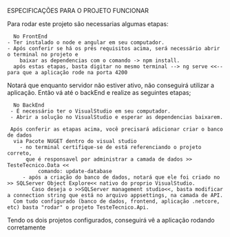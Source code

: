 ESPECIFICAÇÕES PARA O PROJETO FUNCIONAR

Para rodar este projeto são necessarias algumas etapas:
  

      No FrontEnd
    - Ter instalado o node e angular em seu computador.
    - Após conferir se há os prés requisitos acima, será necessário abrir o terminal no projeto e 
        baixar as dependencias com o comando -> npm install.
      após estas etapas, basta digitar no mesmo terminal --> ng serve <<-- para que a aplicação rode na porta 4200


Notará que enquanto servidor não estiver ativo, não conseguirá utilizar a aplicação. Então vá até o backEnd e realize as seguintes etapas;
      
      No BackEnd
     - É necessário ter o VisualStudio em seu computador.
     - Abrir a solução no VisualStudio e esperar as dependencias baixarem.
     
     Após conferir as etapas acima, você precisará adicionar criar o banco de dados 
      via Pacote NUGET dentro do visual studio
        - no terminal certifique-se de está referenciando o projeto correto, 
          que é responsavel por administrar a camada de dados >> TesteTecnico.Data <<
              comando: update-database
         - após a criação do banco de dados, notará que ele foi criado no >> SQLServer Object Explore<< nativo do proprio VisualStudio.
            Caso deseja o >>SQLServer management studio<<, basta modificar a connection string que está no arquivo appsettings, na camada de API.
      Com tudo configurado (banco de dados, frontend, aplicação .netcore, etc) basta "rodar" o projeto TesteTecnico.Api. 
 
 Tendo os dois projetos configurados, conseguirá vê a aplicação rodando corretamente

      

